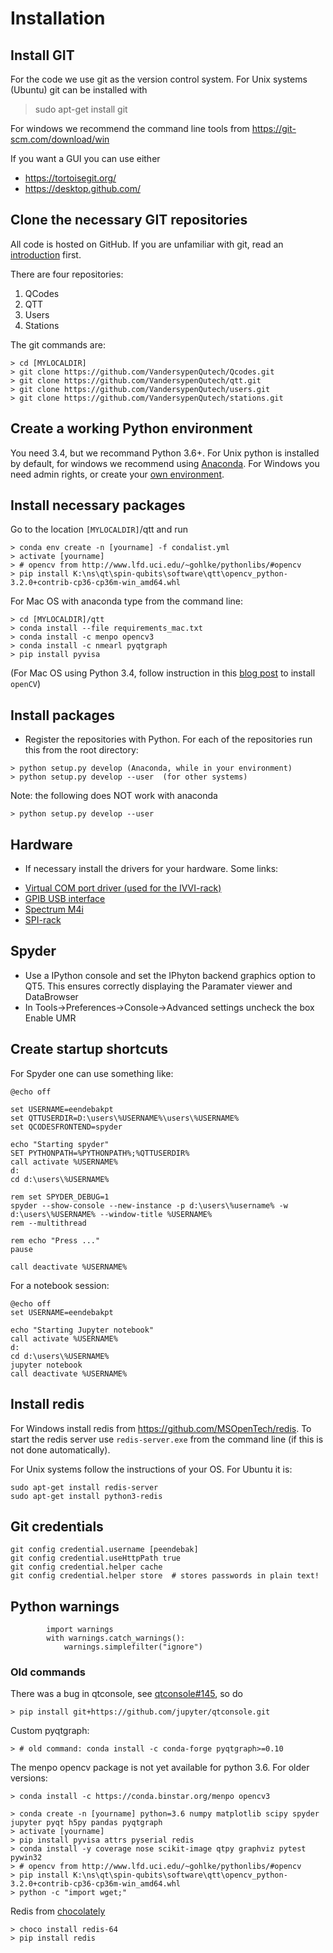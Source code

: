 # Installation

## Install GIT

For the code we use git as the version control system. For Unix systems (Ubuntu) git can be installed with

> sudo apt-get install git

For windows we recommend the command line tools from https://git-scm.com/download/win

If you want a GUI you can use either
* https://tortoisegit.org/
* https://desktop.github.com/

## Clone the necessary GIT repositories

All code is hosted on GitHub. If you are unfamiliar with git, read an [introduction](https://guides.github.com/activities/hello-world/) first.

There are four repositories:

1. QCodes
2. QTT
3. Users
4. Stations

The git commands are:
```
> cd [MYLOCALDIR]
> git clone https://github.com/VandersypenQutech/Qcodes.git
> git clone https://github.com/VandersypenQutech/qtt.git
> git clone https://github.com/VandersypenQutech/users.git
> git clone https://github.com/VandersypenQutech/stations.git
```

## Create a working Python environment

You need 3.4, but we recommand Python 3.6+. For Unix python is installed by default, for windows 
we recommend using [Anaconda](https://www.continuum.io/downloads). For Windows you need admin rights, or create
 your [own environment](http://conda.pydata.org/docs/using/envs.html).


## Install necessary packages

Go to the location `[MYLOCALDIR]`/qtt and run
```
> conda env create -n [yourname] -f condalist.yml
> activate [yourname]
> # opencv from http://www.lfd.uci.edu/~gohlke/pythonlibs/#opencv
> pip install K:\ns\qt\spin-qubits\software\qtt\opencv_python-3.2.0+contrib-cp36-cp36m-win_amd64.whl
```

For Mac OS with anaconda type from the command line:
```
> cd [MYLOCALDIR]/qtt
> conda install --file requirements_mac.txt
> conda install -c menpo opencv3
> conda install -c nmearl pyqtgraph
> pip install pyvisa
```
(For Mac OS using Python 3.4, follow instruction in this [blog post](http://www.pyimagesearch.com/2015/06/29/install-opencv-3-0-and-python-3-4-on-osx/) to install `openCV`)



## Install packages

- Register the repositories with Python. For each of the repositories run this from the root directory:
```
> python setup.py develop (Anaconda, while in your environment)
> python setup.py develop --user  (for other systems)
```

Note: the following does NOT work with anaconda
```
> python setup.py develop --user
```

## Hardware 

- If necessary install the drivers for your hardware. Some links:
* [Virtual COM port driver (used for the IVVI-rack)](http://www.ftdichip.com/Drivers/VCP.htm)
* [GPIB USB interface](http://www.ni.com/download/ni-488.2-16.0.0/6132/en/)
* [Spectrum M4i](http://spectrum-instrumentation.com/en/m4i-platform-overview)
* [SPI-rack](https://github.com/Rubenknex/SPI-rack)

## Spyder

* Use a IPython console and set the IPhyton backend graphics option to QT5. This ensures
 correctly displaying the Paramater viewer and DataBrowser
* In Tools->Preferences->Console->Advanced settings uncheck the box Enable UMR

## Create startup shortcuts

For Spyder one can use something like:

```
@echo off

set USERNAME=eendebakpt
set QTTUSERDIR=D:\users\%USERNAME%\users\%USERNAME%
set QCODESFRONTEND=spyder

echo "Starting spyder" 
SET PYTHONPATH=%PYTHONPATH%;%QTTUSERDIR%
call activate %USERNAME%
d:
cd d:\users\%USERNAME%

rem set SPYDER_DEBUG=1
spyder --show-console --new-instance -p d:\users\%username% -w d:\users\%USERNAME% --window-title %USERNAME%
rem --multithread 

rem echo "Press ..."
pause

call deactivate %USERNAME%
```

For a notebook session:

```
@echo off
set USERNAME=eendebakpt

echo "Starting Jupyter notebook" 
call activate %USERNAME%
d:
cd d:\users\%USERNAME%
jupyter notebook
call deactivate %USERNAME%
```

## Install redis

For Windows install redis from https://github.com/MSOpenTech/redis.
To start the redis server use `redis-server.exe` from the command line (if this is not done automatically).

For Unix systems follow the instructions of your OS. For Ubuntu it is:
```
sudo apt-get install redis-server
sudo apt-get install python3-redis
```


## Git credentials

```
git config credential.username [peendebak]
git config credential.useHttpPath true
git config credential.helper cache
git config credential.helper store	# stores passwords in plain text!
```

## Python warnings

```
        import warnings
        with warnings.catch_warnings():
            warnings.simplefilter("ignore")
```

### Old commands
There was a bug in qtconsole, see [qtconsole#145](https://github.com/jupyter/qtconsole/pull/145), so do
```
> pip install git+https://github.com/jupyter/qtconsole.git
```
Custom pyqtgraph:
```
> # old command: conda install -c conda-forge pyqtgraph>=0.10
```

The menpo opencv package is not yet available for python 3.6. For older versions:
```
> conda install -c https://conda.binstar.org/menpo opencv3
```
```
> conda create -n [yourname] python=3.6 numpy matplotlib scipy spyder jupyter pyqt h5py pandas pyqtgraph
> activate [yourname]
> pip install pyvisa attrs pyserial redis
> conda install -y coverage nose scikit-image qtpy graphviz pytest pywin32
> # opencv from http://www.lfd.uci.edu/~gohlke/pythonlibs/#opencv
> pip install K:\ns\qt\spin-qubits\software\qtt\opencv_python-3.2.0+contrib-cp36-cp36m-win_amd64.whl
> python -c "import wget;"
```

Redis from [chocolately](https://chocolatey.org/)
```
> choco install redis-64
> pip install redis
```
